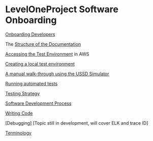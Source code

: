 # LevelOneProject Software Onboarding

[Onboarding Developers](Onboarding-Developers.md)

The [Structure of the Documentation](Structure-of-the-Documentation.md)

[Accessing the Test Environment](Accessing-the-Test-Environment.md) in AWS

[Creating a local test environment](https://github.com/LevelOneProject/interop-devops/blob/master/README.md)

[A manual walk-through using the USSD Simulator](https://github.com/LevelOneProject/Docs/blob/master/DFSP/USSD/README.md)

[Running automated tests](https://github.com/LevelOneProject/Docs#system-wide-testing)

[Testing Strategy](Testing-strategy.md)

[Software Development Process](Software-Development-Process.md)

[Writing Code](Writing-Code.md)

[Debugging]  [Topic still in development, will cover ELK and trace ID]

[Terminology](https://github.com/LevelOneProject/Docs/blob/master/terminology.md)
